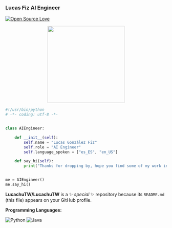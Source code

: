 

### Lucas Fiz AI Engineer
[![Open Source Love](https://badges.frapsoft.com/os/v1/open-source.svg?v=102)](https://github.com/ellerbrock/open-source-badge/)

<p align="center">
  <samp>
    <img src="https://i.imgur.com/kdKhgx6.gif" width="240px" align="center">
  </samp>
</p>


```python
#!/usr/bin/python
# -*- coding: utf-8 -*-


class AIEngineer:

    def __init__(self):
        self.name = "Lucas González Fiz"
        self.role = "AI Engineer"
        self.language_spoken = ["es_ES", "en_US"]

    def say_hi(self):
        print("Thanks for dropping by, hope you find some of my work interesting.")


me = AIEngineer()
me.say_hi()
```


**LucachuTW/LucachuTW** is a ✨ _special_ ✨ repository because its `README.md` (this file) appears on your GitHub profile.

**Programming Languages:**

![Python](https://img.shields.io/badge/Code-Python-informational?style=flat&logo=python&logoColor=white&color=6aa6f8)
![Java](https://img.shields.io/badge/Code-Java-informational?style=flat&logo=openjdk&logoColor=white&color=6aa6f8)


